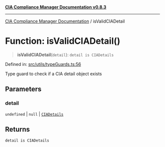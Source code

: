 [**CIA Compliance Manager Documentation v0.8.3**](../README.md)

***

[CIA Compliance Manager Documentation](../globals.md) / isValidCIADetail

# Function: isValidCIADetail()

> **isValidCIADetail**(`detail`): `detail is CIADetails`

Defined in: [src/utils/typeGuards.ts:56](https://github.com/Hack23/cia-compliance-manager/blob/368d5a1330a94df78d48c65d28962bd0f7cab363/src/utils/typeGuards.ts#L56)

Type guard to check if a CIA detail object exists

## Parameters

### detail

`undefined` | `null` | [`CIADetails`](../interfaces/CIADetails.md)

## Returns

`detail is CIADetails`
